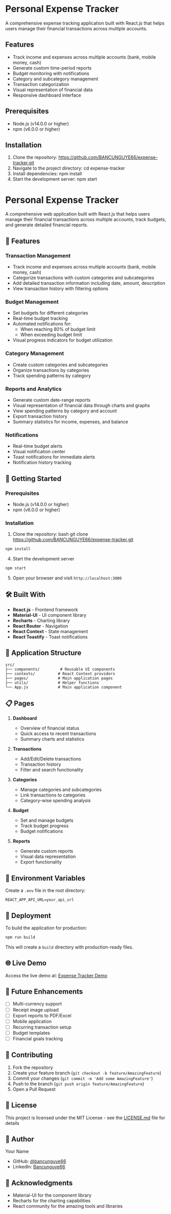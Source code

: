 # Personal Expense Tracker

A comprehensive expense tracking application built with React.js that helps users manage their financial transactions across multiple accounts.

## Features

- Track income and expenses across multiple accounts (bank, mobile money, cash)
- Generate custom time-period reports
- Budget monitoring with notifications
- Category and subcategory management
- Transaction categorization
- Visual representation of financial data
- Responsive dashboard interface

## Prerequisites

- Node.js (v14.0.0 or higher)
- npm (v6.0.0 or higher)

## Installation

1. Clone the repository: https://github.com/BANCUNGUYE66/expense-tracker.git
2. Navigate to the project directory: cd expense-tracker
3. Install dependencies: npm install
4. Start the development server: npm start

# Personal Expense Tracker

A comprehensive web application built with React.js that helps users manage their financial transactions across multiple accounts, track budgets, and generate detailed financial reports.

## 🌟 Features

### Transaction Management
- Track income and expenses across multiple accounts (bank, mobile money, cash)
- Categorize transactions with custom categories and subcategories
- Add detailed transaction information including date, amount, description
- View transaction history with filtering options

### Budget Management
- Set budgets for different categories
- Real-time budget tracking
- Automated notifications for:
  - When reaching 80% of budget limit
  - When exceeding budget limit
- Visual progress indicators for budget utilization

### Category Management
- Create custom categories and subcategories
- Organize transactions by categories
- Track spending patterns by category

### Reports and Analytics
- Generate custom date-range reports
- Visual representation of financial data through charts and graphs
- View spending patterns by category and account
- Export transaction history
- Summary statistics for income, expenses, and balance

### Notifications
- Real-time budget alerts
- Visual notification center
- Toast notifications for immediate alerts
- Notification history tracking

## 🚀 Getting Started

### Prerequisites
- Node.js (v14.0.0 or higher)
- npm (v6.0.0 or higher)

### Installation

1. Clone the repository: bash
 git clone https://github.com/BANCUNGUYE66/expense-tracker.git
```bash
npm install
```

4. Start the development server
```bash
npm start
```

5. Open your browser and visit `http://localhost:3000`

## 🛠️ Built With

- **React.js** - Frontend framework
- **Material-UI** - UI component library
- **Recharts** - Charting library
- **React Router** - Navigation
- **React Context** - State management
- **React Toastify** - Toast notifications

## 📱 Application Structure

```
src/
├── components/         # Reusable UI components
├── contexts/          # React Context providers
├── pages/             # Main application pages
├── utils/             # Helper functions
└── App.js             # Main application component
```

## 📋 Pages

1. **Dashboard**
   - Overview of financial status
   - Quick access to recent transactions
   - Summary charts and statistics

2. **Transactions**
   - Add/Edit/Delete transactions
   - Transaction history
   - Filter and search functionality

3. **Categories**
   - Manage categories and subcategories
   - Link transactions to categories
   - Category-wise spending analysis

4. **Budget**
   - Set and manage budgets
   - Track budget progress
   - Budget notifications

5. **Reports**
   - Generate custom reports
   - Visual data representation
   - Export functionality

## 🔐 Environment Variables

Create a `.env` file in the root directory:

```
REACT_APP_API_URL=your_api_url
```

## 🚀 Deployment

To build the application for production:

```bash
npm run build
```

This will create a `build` directory with production-ready files.

## 🌐 Live Demo

Access the live demo at: [Expense Tracker Demo](https://your-demo-link.com)

## 📝 Future Enhancements

- [ ] Multi-currency support
- [ ] Receipt image upload
- [ ] Export reports to PDF/Excel
- [ ] Mobile application
- [ ] Recurring transaction setup
- [ ] Budget templates
- [ ] Financial goals tracking

## 🤝 Contributing

1. Fork the repository
2. Create your feature branch (`git checkout -b feature/AmazingFeature`)
3. Commit your changes (`git commit -m 'Add some AmazingFeature'`)
4. Push to the branch (`git push origin feature/AmazingFeature`)
5. Open a Pull Request

## 📄 License

This project is licensed under the MIT License - see the [LICENSE.md](LICENSE.md) file for details

## 👤 Author

Your Name
- GitHub: [@bancunguye66](https://github.com/bancunguye66)
- LinkedIn: [Bancunguye66](https://linkedin.com/in/bancunguye66)

## 🙏 Acknowledgments

- Material-UI for the component library
- Recharts for the charting capabilities
- React community for the amazing tools and libraries